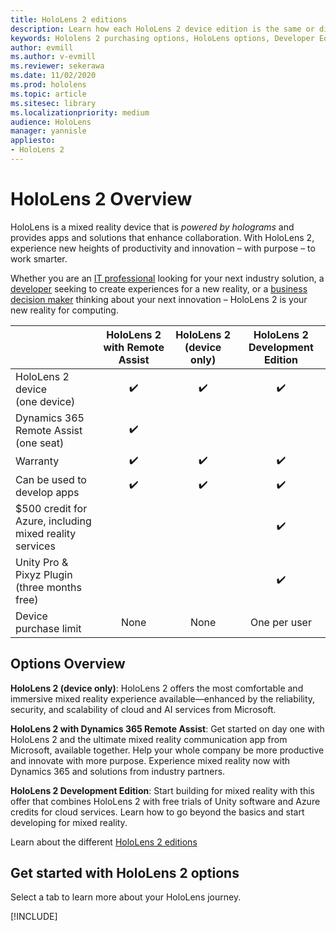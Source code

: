 ```yaml
---
title: HoloLens 2 editions
description: Learn how each HoloLens 2 device edition is the same or different and what to do after getting one of your own.
keywords: Hololens 2 purchasing options, HoloLens options, Developer Edition
author: evmill
ms.author: v-evmill
ms.reviewer: sekerawa
ms.date: 11/02/2020
ms.prod: hololens
ms.topic: article
ms.sitesec: library
ms.localizationpriority: medium
audience: HoloLens
manager: yannisle
appliesto:
- HoloLens 2
---
```


# HoloLens 2 Overview

HoloLens is a mixed reality device that is *powered by holograms* and provides apps and solutions that enhance collaboration. With HoloLens 2, experience new heights of productivity and innovation – with purpose – to work smarter.

Whether you are an [IT professional](https://www.microsoft.com/hololens/apps) looking for your next industry solution, a [developer](https://www.microsoft.com/hololens/developers) seeking to create experiences for a new reality, or a [business decision maker](https://www.microsoft.com/hololens/apps) thinking about your next innovation – HoloLens 2 is your new reality for computing. 

|                                                         | HoloLens 2 with Remote Assist | HoloLens 2 (device only) | HoloLens 2 Development Edition |
|---------------------------------------------------------|:-----------------------------:|:------------------------:|:------------------------------:|
| HoloLens 2 device <br>(one device)                      |               ✔️               |             ✔️            |                ✔️               |
| Dynamics 365 Remote Assist<br>(one seat)                |               ✔️               |                          |                                |
| Warranty                                                |               ✔️               |             ✔️            |                ✔️               |
| Can be used to develop apps                                 |               ✔️               |             ✔️            |                ✔️               |
| $500 credit for Azure, including mixed reality services |                               |                          |                ✔️               |
| Unity Pro & Pixyz Plugin <br>(three months free)        |                               |                          |                ✔️               |
| Device purchase limit                                   |              None             |           None           |          One per user          |

## Options Overview

**HoloLens 2 (device only)**: HoloLens 2 offers the most comfortable and immersive mixed reality experience available—enhanced by the reliability, security, and scalability of cloud and AI services from Microsoft.

**HoloLens 2 with Dynamics 365 Remote Assist**: Get started on day one with HoloLens 2 and the ultimate mixed reality communication app from Microsoft, available together. Help your whole company be more productive and innovate with more purpose. Experience mixed reality now with Dynamics 365 and solutions from industry partners.

**HoloLens 2 Development Edition**: Start building for mixed reality with this offer that combines HoloLens 2 with free trials of Unity software and Azure credits for cloud services. Learn how to go beyond the basics and start developing for mixed reality.

Learn about the different [HoloLens 2 editions](https://www.microsoft.com/hololens/buy)

## Get started with HoloLens 2 options

Select a tab to learn more about your HoloLens journey.

[!INCLUDE[](includes/options-overview.md)]